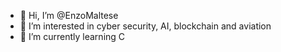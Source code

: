 - 👋 Hi, I’m @EnzoMaltese
- 👀 I’m interested in cyber security, AI, blockchain and aviation
- 🌱 I’m currently learning C
<!---
EnzoMaltese/EnzoMaltese is a ✨ special ✨ repository because its `README.md` (this file) appears on your GitHub profile.
You can click the Preview link to take a look at your changes.
--->
